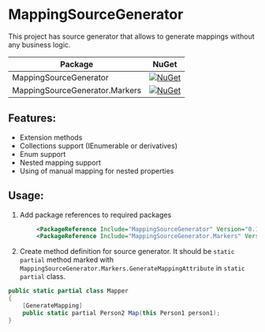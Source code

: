 # MappingSourceGenerator

This project has source generator that allows to generate mappings without any business logic.

| Package                                                                                                                                                                      | NuGet                                                                                                                                         |
|------------------------------------------------------------------------------------------------------------------------------------------------------------------------------|-----------------------------------------------------------------------------------------------------------------------------------------------|
| MappingSourceGenerator                                                                                                                                                       | [![NuGet](https://img.shields.io/nuget/v/MappingSourceGenerator.svg)](https://www.nuget.org/packages/MappingSourceGenerator/)                 |
| MappingSourceGenerator.Markers | [![NuGet](https://img.shields.io/nuget/v/MappingSourceGenerator.Markers.svg)](https://www.nuget.org/packages/MappingSourceGenerator.Markers/) |

## Features:
- Extension methods
- Collections support (IEnumerable<T> or derivatives)
- Enum support
- Nested mapping support
- Using of manual mapping for nested properties

## Usage:

1. Add package references to required packages

```xml
        <PackageReference Include="MappingSourceGenerator" Version="0.1.5" OutputItemType="Analyzer" ReferenceOutputAssembly="false" />
        <PackageReference Include="MappingSourceGenerator.Markers" Version="0.1.5" />
```

2. Create method definition for source generator. It should be `static partial` method marked with `MappingSourceGenerator.Markers.GenerateMappingAttribute` in `static partial` class.

```c#
public static partial class Mapper
{
    [GenerateMapping]
    public static partial Person2 Map(this Person1 person1);
}
```

